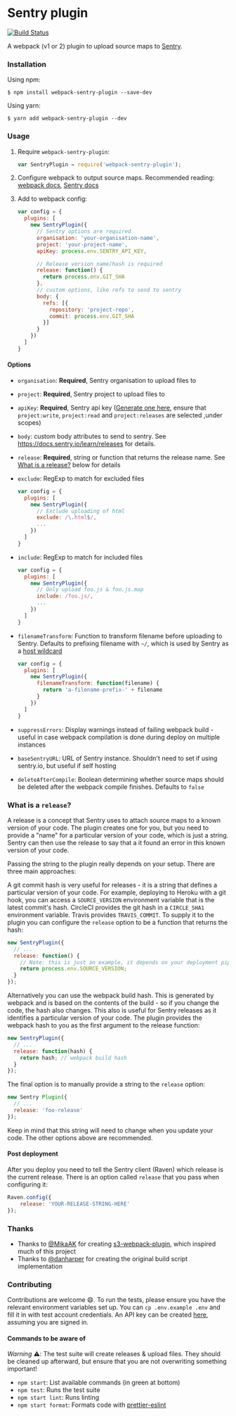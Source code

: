 # Sentry plugin

[![Build Status](https://travis-ci.org/40thieves/webpack-sentry-plugin.svg?branch=master)](https://travis-ci.org/40thieves/webpack-sentry-plugin)

A webpack (v1 or 2) plugin to upload source maps to [Sentry](https://sentry.io/).

### Installation


Using npm:

```
$ npm install webpack-sentry-plugin --save-dev
```

Using yarn:

```
$ yarn add webpack-sentry-plugin --dev
```

### Usage

1. Require `webpack-sentry-plugin`:

   ```js
   var SentryPlugin = require('webpack-sentry-plugin');
   ```

2. Configure webpack to output source maps. Recommended reading: [webpack docs](https://webpack.js.org/configuration/devtool/), [Sentry docs](https://docs.sentry.io/clients/javascript/sourcemaps)

3. Add to webpack config:

   ```js
   var config = {
     plugins: [
       new SentryPlugin({
         // Sentry options are required
         organisation: 'your-organisation-name',
         project: 'your-project-name',
         apiKey: process.env.SENTRY_API_KEY,

         // Release version name/hash is required
         release: function() {
           return process.env.GIT_SHA
         },
         // custom options, like refs to send to sentry
         body: {
           refs: [{
             repository: 'project-repo',
             commit: process.env.GIT_SHA
           }]
         }
       })
     ]
   }
   ```

#### Options

- `organisation`: **Required**, Sentry organisation to upload files to

- `project`: **Required**, Sentry project to upload files to

- `apiKey`: **Required**, Sentry api key ([Generate one here](https://sentry.io/api/), ensure that `project:write`, `project:read` and `project:releases` are selected ,under scopes)

- `body`: custom body attributes to send to sentry. See https://docs.sentry.io/learn/releases for details.

- `release`: **Required**, string or function that returns the release name. See [What is a release?](#what-is-a-release) below for details

- `exclude`: RegExp to match for excluded files

  ```js
  var config = {
    plugins: [
      new SentryPlugin({
        // Exclude uploading of html
        exclude: /\.html$/,
        ...
      })
    ]
  }
  ```

- `include`: RegExp to match for included files

  ```js
  var config = {
    plugins: [
      new SentryPlugin({
        // Only upload foo.js & foo.js.map
        include: /foo.js/,
        ...
      })
    ]
  }
  ```

- `filenameTransform`: Function to transform filename before uploading to Sentry. Defaults to prefixing filename with `~/`, which is used by Sentry as a [host wildcard](https://docs.sentry.io/clients/javascript/sourcemaps/#assets-multiple-origins)

  ```js
  var config = {
    plugins: [
      new SentryPlugin({
        filenameTransform: function(filename) {
          return 'a-filename-prefix-' + filename
        }
      })
    ]
  }
  ```

- `suppressErrors`: Display warnings instead of failing webpack build - useful in case webpack compilation is done during deploy on multiple instances

- `baseSentryURL`: URL of Sentry instance. Shouldn't need to set if using sentry.io, but useful if self hosting

- `deleteAfterCompile`: Boolean determining whether source maps should be deleted after the webpack compile finishes. Defaults to `false`

### What is a `release`?

A release is a concept that Sentry uses to attach source maps to a known version of your code. The plugin creates one for you, but you need to provide a "name" for a particular version of your code, which is just a string. Sentry can then use the release to say that a it found an error in this known version of your code.

Passing the string to the plugin really depends on your setup. There are three main approaches:

A git commit hash is very useful for releases - it is a string that defines a particular version of your code. For example, deploying to Heroku with a git hook, you can access a `SOURCE_VERSION` environment variable that is the latest commit's hash. CircleCI provides the git hash in a `CIRCLE_SHA1` environment variable. Travis provides `TRAVIS_COMMIT`. To supply it to the plugin you can configure the `release` option to be a function that returns the hash:

```js
new SentryPlugin({
  // ...
  release: function() {
    // Note: this is just an example, it depends on your deployment pipeline
    return process.env.SOURCE_VERSION;
  }
});
```

Alternatively you can use the webpack build hash. This is generated by webpack and is based on the contents of the build - so if you change the code, the hash also changes. This also is useful for Sentry releases as it identifies a particular version of your code. The plugin provides the webpack hash to you as the first argument to the release function:

```js
new SentryPlugin({
  // ...
  release: function(hash) {
    return hash; // webpack build hash
  }
});
```

The final option is to manually provide a string to the `release` option:

```js
new Sentry Plugin({
  // ...
  release: 'foo-release'
});
```

Keep in mind that this string will need to change when you update your code. The other options above are recommended.

#### Post deployment

After you deploy you need to tell the Sentry client (Raven) which release is the current release. There is an option called `release` that you pass when configuring it:

```js
Raven.config({
    release: 'YOUR-RELEASE-STRING-HERE'
});
```

### Thanks

- Thanks to [@MikaAK](https://github.com/MikaAK) for creating [s3-webpack-plugin](https://github.com/MikaAK/s3-plugin-webpack), which inspired much of this project
- Thanks to [@danharper](https://github.com/danharper) for creating the original build script implementation

### Contributing

Contributions are welcome 😄. To run the tests, please ensure you have the relevant environment variables set up. You can `cp .env.example .env` and fill it in with test account credentials. An API key can be created [here](https://sentry.io/api/), assuming you are signed in.

#### Commands to be aware of

*Warning* ⚠️: The test suite will create releases & upload files. They should be cleaned up afterward, but ensure that you are not overwriting something important!

- `npm start`: List available commands (in green at bottom)
- `npm test`: Runs the test suite
- `npm start lint`: Runs linting
- `npm start format`: Formats code with [prettier-eslint](https://github.com/prettier/prettier-eslint)

